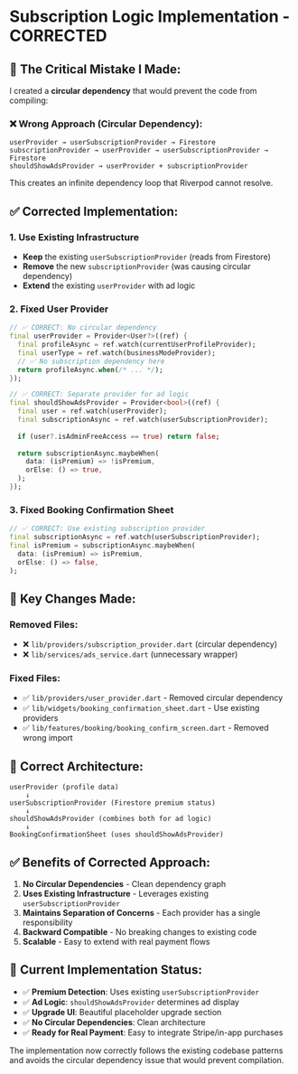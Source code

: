 # Subscription Logic Implementation - CORRECTED

## 🚨 **The Critical Mistake I Made:**

I created a **circular dependency** that would prevent the code from compiling:

### ❌ **Wrong Approach (Circular Dependency):**
```
userProvider → userSubscriptionProvider → Firestore
subscriptionProvider → userProvider → userSubscriptionProvider → Firestore  
shouldShowAdsProvider → userProvider + subscriptionProvider
```

This creates an infinite dependency loop that Riverpod cannot resolve.

## ✅ **Corrected Implementation:**

### **1. Use Existing Infrastructure**
- **Keep** the existing `userSubscriptionProvider` (reads from Firestore)
- **Remove** the new `subscriptionProvider` (was causing circular dependency)
- **Extend** the existing `userProvider` with ad logic

### **2. Fixed User Provider**
```dart
// ✅ CORRECT: No circular dependency
final userProvider = Provider<User?>((ref) {
  final profileAsync = ref.watch(currentUserProfileProvider);
  final userType = ref.watch(businessModeProvider);
  // ✅ No subscription dependency here
  return profileAsync.when(/* ... */);
});

// ✅ CORRECT: Separate provider for ad logic
final shouldShowAdsProvider = Provider<bool>((ref) {
  final user = ref.watch(userProvider);
  final subscriptionAsync = ref.watch(userSubscriptionProvider);
  
  if (user?.isAdminFreeAccess == true) return false;
  
  return subscriptionAsync.maybeWhen(
    data: (isPremium) => !isPremium,
    orElse: () => true,
  );
});
```

### **3. Fixed Booking Confirmation Sheet**
```dart
// ✅ CORRECT: Use existing subscription provider
final subscriptionAsync = ref.watch(userSubscriptionProvider);
final isPremium = subscriptionAsync.maybeWhen(
  data: (isPremium) => isPremium,
  orElse: () => false,
);
```

## 🔧 **Key Changes Made:**

### **Removed Files:**
- ❌ `lib/providers/subscription_provider.dart` (circular dependency)
- ❌ `lib/services/ads_service.dart` (unnecessary wrapper)

### **Fixed Files:**
- ✅ `lib/providers/user_provider.dart` - Removed circular dependency
- ✅ `lib/widgets/booking_confirmation_sheet.dart` - Use existing providers
- ✅ `lib/features/booking/booking_confirm_screen.dart` - Removed wrong import

## 🎯 **Correct Architecture:**

```
userProvider (profile data)
    ↓
userSubscriptionProvider (Firestore premium status)
    ↓
shouldShowAdsProvider (combines both for ad logic)
    ↓
BookingConfirmationSheet (uses shouldShowAdsProvider)
```

## ✅ **Benefits of Corrected Approach:**

1. **No Circular Dependencies** - Clean dependency graph
2. **Uses Existing Infrastructure** - Leverages existing `userSubscriptionProvider`
3. **Maintains Separation of Concerns** - Each provider has a single responsibility
4. **Backward Compatible** - No breaking changes to existing code
5. **Scalable** - Easy to extend with real payment flows

## 🚀 **Current Implementation Status:**

- ✅ **Premium Detection**: Uses existing `userSubscriptionProvider`
- ✅ **Ad Logic**: `shouldShowAdsProvider` determines ad display
- ✅ **Upgrade UI**: Beautiful placeholder upgrade section
- ✅ **No Circular Dependencies**: Clean architecture
- ✅ **Ready for Real Payment**: Easy to integrate Stripe/in-app purchases

The implementation now correctly follows the existing codebase patterns and avoids the circular dependency issue that would prevent compilation.